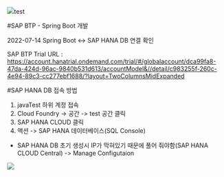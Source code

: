 <img src="https://capsule-render.vercel.app/api?type=wave&color=auto&height=300&section=header&text=capsule%20render&fontSize=90">test</img>


#SAP BTP - Spring Boot 개발 

2022-07-14
Spring Boot <-> SAP HANA DB 연결 확인

SAP BTP Trial URL : https://account.hanatrial.ondemand.com/trial/#/globalaccount/dca99fa8-47da-424d-96ac-9840b531d613/accountModel&//detail/c983255f-260c-4e94-89c3-cc277ebf1688/?layout=TwoColumnsMidExpanded



#SAP HANA DB 접속 방법

1. javaTest 하위 계정 접속
2. Cloud Foundry -> 공간 -> test 공간 클릭
3. SAP HANA CLOUD 클릭
4. 액션 -> SAP HANA 데이터베이스(SQL Console)

* SAP HANA DB 초기 생성시 IP가 막혀있기 때문에 풀어 줘야함(SAP HANA CLOUD Central) -> Manage Configutaion
<img src="https://img.shields.io/badge/Firebase-FFCA28?style=flat-square&logo=firebase&logoColor=white"/>
